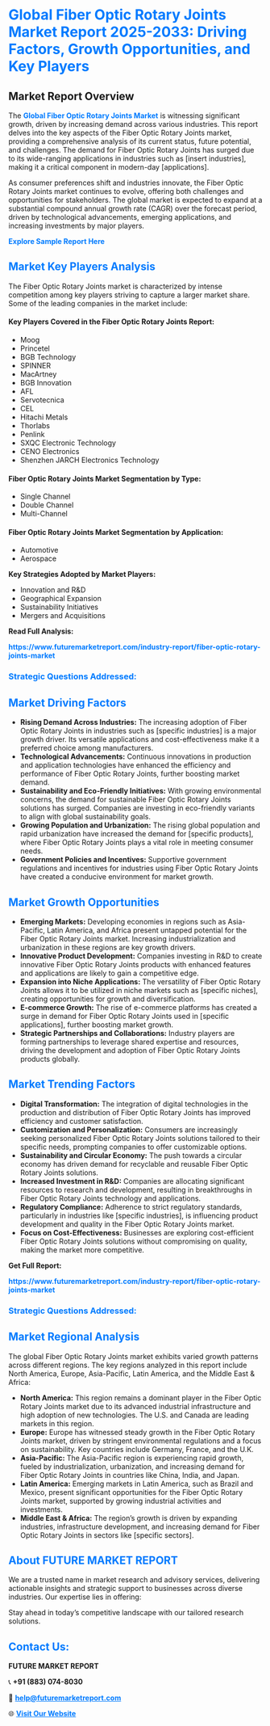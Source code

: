 <h1 style="color: #007BFF;">Global Fiber Optic Rotary Joints Market Report 2025-2033: Driving Factors, Growth Opportunities, and Key Players</h1>

<section id="overview">
<h2>Market Report Overview</h2>
<p>The <a href="https://www.futuremarketreport.com/industry-report/fiber-optic-rotary-joints-market" style="color: #007BFF; text-decoration: none;"><strong>Global Fiber Optic Rotary Joints Market</strong></a> is witnessing significant growth, driven by increasing demand across various industries. This report delves into the key aspects of the Fiber Optic Rotary Joints market, providing a comprehensive analysis of its current status, future potential, and challenges. The demand for Fiber Optic Rotary Joints has surged due to its wide-ranging applications in industries such as [insert industries], making it a critical component in modern-day [applications].</p>
<p>As consumer preferences shift and industries innovate, the Fiber Optic Rotary Joints market continues to evolve, offering both challenges and opportunities for stakeholders. The global market is expected to expand at a substantial compound annual growth rate (CAGR) over the forecast period, driven by technological advancements, emerging applications, and increasing investments by major players.</p>
</section>

<section id="overview">
<p><a href="https://www.futuremarketreport.com/request-sample/reportId=92208" style="color: #007BFF; text-decoration: none;"><strong>Explore Sample Report Here</strong></a></p>
</section>

<section id="key-players">
<h2 style="color: #007BFF;">Market Key Players Analysis</h2>
<p>The Fiber Optic Rotary Joints market is characterized by intense competition among key players striving to capture a larger market share. Some of the leading companies in the market include:</p>
<h4>Key Players Covered in the Fiber Optic Rotary Joints Report:</h4>
<ul><li>Moog</li><li>Princetel</li><li>BGB Technology</li><li>SPINNER</li><li>MacArtney</li><li>BGB Innovation</li><li>AFL</li><li>Servotecnica</li><li>CEL</li><li>Hitachi Metals</li><li>Thorlabs</li><li>Penlink</li><li>SXQC Electronic Technology</li><li>CENO Electronics</li><li>Shenzhen JARCH Electronics Technology</li></ul>
<h4>Fiber Optic Rotary Joints Market Segmentation by Type:</h4>
<ul><li>Single Channel</li><li>Double Channel</li><li>Multi-Channel</li></ul>

<h4>Fiber Optic Rotary Joints Market Segmentation by Application:</h4>
<ul><li>Automotive</li><li>Aerospace</li></ul>
<p><strong>Key Strategies Adopted by Market Players:</strong></p>
<ul>
<li>Innovation and R&D</li>
<li>Geographical Expansion</li>
<li>Sustainability Initiatives</li>
<li>Mergers and Acquisitions</li>
</ul>
</section>

<section>
<p><strong>Read Full Analysis: </strong></p><a href="https://www.futuremarketreport.com/industry-report/fiber-optic-rotary-joints-market" style="color: #007BFF; text-decoration: none;"><strong>https://www.futuremarketreport.com/industry-report/fiber-optic-rotary-joints-market</strong></a>
<h3 style="color: #007BFF;">Strategic Questions Addressed:</h3>
</section>

<section id="driving-factors">
<h2 style="color: #007BFF;">Market Driving Factors</h2>
<ul>
<li><strong>Rising Demand Across Industries:</strong> The increasing adoption of Fiber Optic Rotary Joints in industries such as [specific industries] is a major growth driver. Its versatile applications and cost-effectiveness make it a preferred choice among manufacturers.</li>
<li><strong>Technological Advancements:</strong> Continuous innovations in production and application technologies have enhanced the efficiency and performance of Fiber Optic Rotary Joints, further boosting market demand.</li>
<li><strong>Sustainability and Eco-Friendly Initiatives:</strong> With growing environmental concerns, the demand for sustainable Fiber Optic Rotary Joints solutions has surged. Companies are investing in eco-friendly variants to align with global sustainability goals.</li>
<li><strong>Growing Population and Urbanization:</strong> The rising global population and rapid urbanization have increased the demand for [specific products], where Fiber Optic Rotary Joints plays a vital role in meeting consumer needs.</li>
<li><strong>Government Policies and Incentives:</strong> Supportive government regulations and incentives for industries using Fiber Optic Rotary Joints have created a conducive environment for market growth.</li>
</ul>
</section>

<section id="growth-opportunities">
<h2 style="color: #007BFF;">Market Growth Opportunities</h2>
<ul>
<li><strong>Emerging Markets:</strong> Developing economies in regions such as Asia-Pacific, Latin America, and Africa present untapped potential for the Fiber Optic Rotary Joints market. Increasing industrialization and urbanization in these regions are key growth drivers.</li>
<li><strong>Innovative Product Development:</strong> Companies investing in R&D to create innovative Fiber Optic Rotary Joints products with enhanced features and applications are likely to gain a competitive edge.</li>
<li><strong>Expansion into Niche Applications:</strong> The versatility of Fiber Optic Rotary Joints allows it to be utilized in niche markets such as [specific niches], creating opportunities for growth and diversification.</li>
<li><strong>E-commerce Growth:</strong> The rise of e-commerce platforms has created a surge in demand for Fiber Optic Rotary Joints used in [specific applications], further boosting market growth.</li>
<li><strong>Strategic Partnerships and Collaborations:</strong> Industry players are forming partnerships to leverage shared expertise and resources, driving the development and adoption of Fiber Optic Rotary Joints products globally.</li>
</ul>
</section>

<section id="trending-factors">
<h2 style="color: #007BFF;">Market Trending Factors</h2>
<ul>
<li><strong>Digital Transformation:</strong> The integration of digital technologies in the production and distribution of Fiber Optic Rotary Joints has improved efficiency and customer satisfaction.</li>
<li><strong>Customization and Personalization:</strong> Consumers are increasingly seeking personalized Fiber Optic Rotary Joints solutions tailored to their specific needs, prompting companies to offer customizable options.</li>
<li><strong>Sustainability and Circular Economy:</strong> The push towards a circular economy has driven demand for recyclable and reusable Fiber Optic Rotary Joints solutions.</li>
<li><strong>Increased Investment in R&D:</strong> Companies are allocating significant resources to research and development, resulting in breakthroughs in Fiber Optic Rotary Joints technology and applications.</li>
<li><strong>Regulatory Compliance:</strong> Adherence to strict regulatory standards, particularly in industries like [specific industries], is influencing product development and quality in the Fiber Optic Rotary Joints market.</li>
<li><strong>Focus on Cost-Effectiveness:</strong> Businesses are exploring cost-efficient Fiber Optic Rotary Joints solutions without compromising on quality, making the market more competitive.</li>
</ul>
</section>

<section>
<p><strong>Get Full Report: </strong></p><a href="https://www.futuremarketreport.com/industry-report/fiber-optic-rotary-joints-market" style="color: #007BFF; text-decoration: none;"><strong>https://www.futuremarketreport.com/industry-report/fiber-optic-rotary-joints-market</strong></a>
<h3 style="color: #007BFF;">Strategic Questions Addressed:</h3>
</section>


<section id="regional-analysis">
<h2 style="color: #007BFF;">Market Regional Analysis</h2>
<p>The global Fiber Optic Rotary Joints market exhibits varied growth patterns across different regions. The key regions analyzed in this report include North America, Europe, Asia-Pacific, Latin America, and the Middle East & Africa:</p>
<ul>
<li><strong>North America:</strong> This region remains a dominant player in the Fiber Optic Rotary Joints market due to its advanced industrial infrastructure and high adoption of new technologies. The U.S. and Canada are leading markets in this region.</li>
<li><strong>Europe:</strong> Europe has witnessed steady growth in the Fiber Optic Rotary Joints market, driven by stringent environmental regulations and a focus on sustainability. Key countries include Germany, France, and the U.K.</li>
<li><strong>Asia-Pacific:</strong> The Asia-Pacific region is experiencing rapid growth, fueled by industrialization, urbanization, and increasing demand for Fiber Optic Rotary Joints in countries like China, India, and Japan.</li>
<li><strong>Latin America:</strong> Emerging markets in Latin America, such as Brazil and Mexico, present significant opportunities for the Fiber Optic Rotary Joints market, supported by growing industrial activities and investments.</li>
<li><strong>Middle East & Africa:</strong> The region’s growth is driven by expanding industries, infrastructure development, and increasing demand for Fiber Optic Rotary Joints in sectors like [specific sectors].</li>
</ul>
</section>

<footer>
<h2 style="color: #007BFF;">About FUTURE MARKET REPORT</h2>
<p>We are a trusted name in market research and advisory services, delivering actionable insights and strategic support to businesses across diverse industries. Our expertise lies in offering:</p>

<p>Stay ahead in today’s competitive landscape with our tailored research solutions.</p>

<h2 style="color: #007BFF;">Contact Us:</h2>
<p><strong>FUTURE MARKET REPORT</strong></p>
<p>📞 <strong>+91 (883) 074-8030</strong></p>
<p>📧 <strong><a href="mailto:help@futuremarketreport.com" style="color: #007BFF;">help@futuremarketreport.com</a></strong></p>
<p>🌐 <strong><a href="https://www.futuremarketreport.com/" style="color: #007BFF;">Visit Our Website</a></strong></p>
</footer>